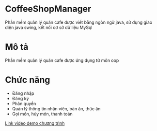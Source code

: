 # CoffeeShopManager
Phần mềm quản lý quán cafe được viết bằng ngôn ngữ java, sử dụng giao diện java swing, kết nối cơ sở dữ liệu MySql

# Mô tả
Phần mềm quản lý quán cafe được ứng dụng từ môn oop

# Chức năng
- Đăng nhập
- Đăng ký
- Phân quyền
- Quản lý thông tin nhân viên, bàn ăn, thức ăn
- Gọi món, hủy món, thanh toán

[Link video demo chương trình](https://youtu.be/FQnUMRO0sg8)
